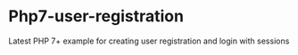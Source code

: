 # Php7-user-registration
Latest PHP 7+ example for creating user registration and login with sessions 
